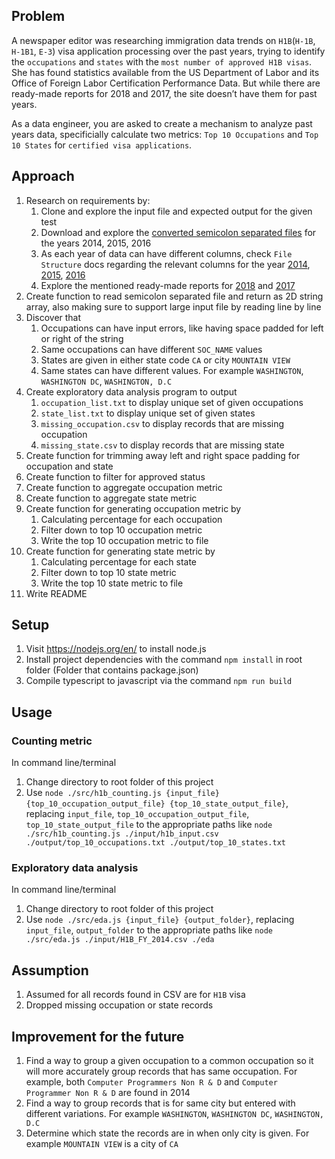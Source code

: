 ## Problem

A newspaper editor was researching immigration data trends on `H1B`(`H-1B`, `H-1B1`, `E-3`) visa application processing over the past years, trying to identify the `occupations` and `states` with the `most number of approved H1B visas`. She has found statistics available from the US Department of Labor and its Office of Foreign Labor Certification Performance Data. But while there are ready-made reports for 2018 and 2017, the site doesn’t have them for past years.

As a data engineer, you are asked to create a mechanism to analyze past years data, specificially calculate two metrics: `Top 10 Occupations` and `Top 10 States` for `certified visa applications`.

## Approach
1. Research on requirements by:
    1. Clone and explore the input file and expected output for the given test
    1. Download and explore the [converted semicolon separated files](https://drive.google.com/drive/folders/1Nti6ClUfibsXSQw5PUIWfVGSIrpuwyxf?usp=sharing) for the years 2014, 2015, 2016
    1. As each year of data can have different columns, check `File Structure` docs regarding the relevant columns for the year [2014](https://www.foreignlaborcert.doleta.gov/docs/py2014q4/H1B_FY14_Record_Layout.doc), [2015](https://www.foreignlaborcert.doleta.gov/docs/py2015q4/H-1B_FY15_Record_Layout.docx), [2016](https://www.foreignlaborcert.doleta.gov/docs/Performance_Data/Disclosure/FY15-FY16/H-1B_FY16_Record_Layout.pdf)
    1. Explore the mentioned ready-made reports for [2018](https://www.foreignlaborcert.doleta.gov/pdf/PerformanceData/2018/H-1B_Selected_Statistics_FY2018_Q4.pdf) and [2017](https://www.foreignlaborcert.doleta.gov/pdf/PerformanceData/2017/H-1B_Selected_Statistics_FY2017.pdf)
1. Create function to read semicolon separated file and return as 2D string array, also making sure to support large input file by reading line by line
1. Discover that
    1. Occupations can have input errors, like having space padded for left or right of the string
    1. Same occupations can have different `SOC_NAME` values
    1. States are given in either state code `CA` or city `MOUNTAIN VIEW`
    1. Same states can have different values. For example `WASHINGTON`, `WASHINGTON DC`, `WASHINGTON, D.C`
1. Create exploratory data analysis program to output
    1. `occupation_list.txt` to display unique set of given occupations
    2. `state_list.txt` to display unique set of given states
    3. `missing_occupation.csv` to display records that are missing occupation
    4. `missing_state.csv` to display records that are missing state
1. Create function for trimming away left and right space padding for occupation and state
1. Create function to filter for approved status
1. Create function to aggregate occupation metric
1. Create function to aggregate state metric
1. Create function for generating occupation metric by
    1. Calculating percentage for each occupation
    1. Filter down to top 10 occupation metric
    1. Write the top 10 occupation metric to file
1. Create function for generating state metric by
    1. Calculating percentage for each state
    1. Filter down to top 10 state metric
    1. Write the top 10 state metric to file
1. Write README

## Setup
1. Visit <https://nodejs.org/en/> to install node.js
1. Install project dependencies with the command `npm install` in root folder (Folder that contains package.json)
1. Compile typescript to javascript via the command `npm run build`

## Usage

### Counting metric
In command line/terminal
1. Change directory to root folder of this project
1. Use `node ./src/h1b_counting.js {input_file} {top_10_occupation_output_file} {top_10_state_output_file}`, replacing `input_file`, `top_10_occupation_output_file`, `top_10_state_output_file` to the appropriate paths like `node ./src/h1b_counting.js ./input/h1b_input.csv ./output/top_10_occupations.txt ./output/top_10_states.txt`

### Exploratory data analysis
In command line/terminal
1. Change directory to root folder of this project
1. Use `node ./src/eda.js {input_file} {output_folder}`, replacing `input_file`, `output_folder` to the appropriate paths like `node ./src/eda.js ./input/H1B_FY_2014.csv ./eda`

## Assumption
1. Assumed for all records found in CSV are for `H1B` visa
1. Dropped missing occupation or state records

## Improvement for the future
1. Find a way to group a given occupation to a common occupation so it will more accurately group records that has same occupation. For example, both `Computer Programmers Non R & D` and `Computer Programmer Non R & D` are found in 2014
1. Find a way to group records that is for same city but entered with different variations. For example `WASHINGTON`, `WASHINGTON DC`, `WASHINGTON, D.C`
1. Determine which state the records are in when only city is given. For example `MOUNTAIN VIEW` is a city of `CA`
